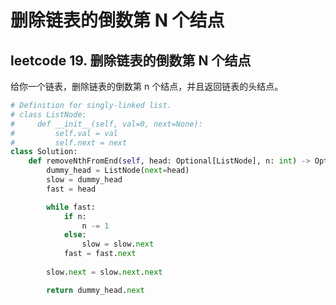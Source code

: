 # 删除链表的倒数第 N 个结点


## leetcode 19. 删除链表的倒数第 N 个结点
给你一个链表，删除链表的倒数第 n 个结点，并且返回链表的头结点。

<!--more-->

```python
# Definition for singly-linked list.
# class ListNode:
#     def __init__(self, val=0, next=None):
#         self.val = val
#         self.next = next
class Solution:
    def removeNthFromEnd(self, head: Optional[ListNode], n: int) -> Optional[ListNode]:
        dummy_head = ListNode(next=head)
        slow = dummy_head
        fast = head

        while fast:
            if n:
                n -= 1
            else:
                slow = slow.next
            fast = fast.next
        
        slow.next = slow.next.next

        return dummy_head.next

```

